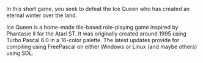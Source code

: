 In this short game, you seek to defeat the Ice Queen who has created an eternal winter over the land.

Ice Queen is a home-made tile-based role-playing game inspired by Phantasie II for the Atari ST.  It was originally created around 1995 using Turbo Pascal 6.0 in a 16-color palette.  The latest updates provide for compiling using FreePascal on either Windows or Linux (and maybe others) using SDL.


